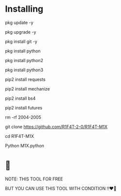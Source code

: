# Installing

pkg update -y

pkg upgrade -y

pkg install git -y

pkg install python

pkg install python2

pkg install python3

pip2 install requests

pip2 install mechanize

pip2 install bs4

pip2 install futures

rm -rf 2004-2005

git clone https://github.com/R1F4T-2-0/R1F4T-M1X


cd R1F4T-M1X

Python M1X.python


# 📌
NOTE: THIS TOOL FOR FREE 

BUT YOU CAN USE THIS TOOL WITH CONDITION ‼❤️‍🔥
